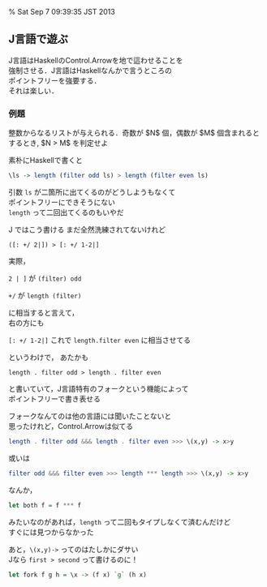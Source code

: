 % Sat Sep  7 09:39:35 JST 2013

## J言語で遊ぶ

J言語はHaskellのControl.Arrowを地で這わせることを  
強制させる．J言語はHaskellなんかで言うところの  
ポイントフリーを強要する．  
それは楽しい．

### 例題

<div class="thm">
整数からなるリストが与えられる．奇数が $N$ 個，偶数が $M$ 個含まれるとするとき, $N > M$ を判定せよ
</div>

素朴にHaskellで書くと

```haskell
\ls -> length (filter odd ls) > length (filter even ls)
```

引数 `ls` が二箇所に出てくるのがどうしようもなくて  
ポイントフリーにできそうにない  
`length` って二回出てくるのもいやだ

J ではこう書ける まだ全然洗練されてないけれど

```
([: +/ 2|]) > [: +/ 1-2|]
```

実際，

`2 | ]` が `(filter) odd`

`+/` が `length (filter)`

に相当すると言えて，  
右の方にも

`[: +/ 1-2|]`
これで
`length.filter even`
に相当させてる

というわけで，
あたかも

```hsakell
length . filter odd > length . filter even
```

と書いていて，J言語特有のフォークという機能によって  
ポイントフリーで書き表せる

フォークなんてのは他の言語には聞いたことないと  
思ったけれど，Control.Arrowは似てる

```haskell
length . filter odd &&& length . filter even >>> \(x,y) -> x>y
```

或いは

```haskell
filter odd &&& filter even >>> length *** length >>> \(x,y) -> x>y
```

なんか，

```haskell
let both f = f *** f
```

みたいなのがあれば，`length` って二回もタイプしなくて済むんだけど  
すぐには見つからなかった

あと，`\(x,y)->` ってのはたしかにダサい  
Jなら `first > second` って書けるのに！

```haskell
let fork f g h = \x -> (f x) `g` (h x)
```

